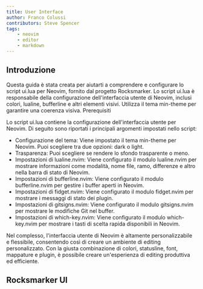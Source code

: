 ```yaml
---
title: User Interface
author: Franco Colussi
contributors: Steve Spencer
tags:
    - neovim
    - editor
    - markdown
---
```

<!--vale off-->
## Introduzione

Questa guida è stata creata per aiutarti a comprendere e configurare lo script ui.lua per Neovim, fornito dal progetto Rocksmarker. Lo script ui.lua è responsabile della configurazione dell'interfaccia utente di Neovim, inclusi colori, lualine, bufferline e altri elementi visivi. Utilizza il tema min-theme per garantire una coerenza visiva.
Prerequisiti

Lo script ui.lua contiene la configurazione dell'interfaccia utente per Neovim. Di seguito sono riportati i principali argomenti impostati nello script:

- Configurazione del tema: Viene impostato il tema min-theme per Neovim. Puoi scegliere tra due opzioni: dark o light.
- Trasparenza: Puoi scegliere se rendere lo sfondo trasparente o meno.
- Impostazioni di lualine.nvim: Viene configurato il modulo lualine.nvim per mostrare informazioni come modalità, nome file, ramo, differenze e altro nella barra di stato di Neovim.
- Impostazioni di bufferline.nvim: Viene configurato il modulo bufferline.nvim per gestire i buffer aperti in Neovim.
- Impostazioni di fidget.nvim: Viene configurato il modulo fidget.nvim per mostrare i messaggi di stato dei plugin.
- Impostazioni di gitsigns.nvim: Viene configurato il modulo gitsigns.nvim per mostrare le modifiche Git nel buffer.
- Impostazioni di which-key.nvim: Viene configurato il modulo which-key.nvim per mostrare i tasti di scelta rapida disponibili in Neovim.

Nel complesso, l'interfaccia utente di Neovim è altamente personalizzabile e flessibile, consentendo così di creare un ambiente di editing personalizzato. Con la giusta combinazione di colori, statusline, font, mappature e plugin, è possibile creare un'esperienza di editing produttiva ed efficiente.

## Rocksmarker UI
